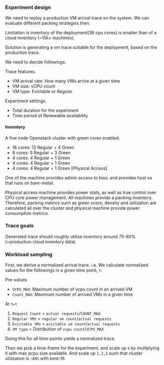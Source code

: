 ### Experiment design

We need to replay a production VM arrival trace on the system. We can evaluate different packing strategies 
then.

Limitation is inventory of the deployment(36 cpu cores) is smaller than of a cloud inventory (~15k+ machines).

Solution is generating a vm trace suitable for the deployment, based on the production trace.

We need to decide followings.

Trace features.

- VM arrival rate: How many VMs arrive at a given time
- VM size: vCPU count
- VM type: Evictable or Regular

Experiment settings.

- Total duration for the experiment
- Time period of Renewable availability

#### Inventory

A five node Openstack cluster with green cores enabled.

- 16 cores: 12 Regular + 4 Green
- 8 cores: 5 Regular + 3 Green
- 4 cores: 4 Regular + 1 Green
- 4 cores: 4 Regular + 1 Green
- 4 cores: 4 Regular + 1 Green \[Physical Access\]

One of the machine provides admin access to bios, and provides host os that runs on bare-metal. 

Physical access machine provides power stats, as well as true control over CPU core power management. All machines
provide a packing inventory. Therefore, packing metrics such as green score, density and utilization are calculated 
all over the cluster and physical machine provide power consumption metrics.

### Trace goals

Generated trace should roughly utilize inventory around 70-80% (=production cloud inventory data)

### Workload sampling

First, we derive a normalized arrival trace. i.e. We calculate normalized values for the followings in a given time point, `t`.

Pre-values

- `VCPU_MAX`: Maximum number of vcpu count in an arrived VM
- `Count_MAX`: Maximum number of arrived VMs in a given time 

At `t=t`

1. `Request Count` = `actual requests`/`COUNT_MAX`
2. `Regular VMs` = `regular vm count`/`actual requests`
3. `Evictable VMs` = `evictable vm count`/`actual requests`
4. `VM type` = Distribution of `vcpu count`/`VCPU_MAX`

Doing this for all time-points yields a normalized trace.

Then we pick a time-frame for the experiment, and scale up `4` by multiplying it with max pcpu size available. And scale
up `1,2,3` such that cluster utilization is `~80%` with best-fit. 